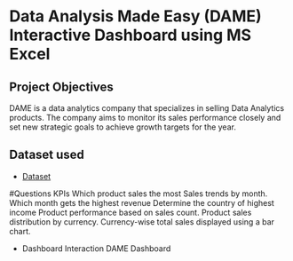 # Data Analysis Made Easy (DAME) Interactive Dashboard using MS Excel
## Project Objectives
DAME is a data analytics company that specializes in selling Data Analytics products. The company aims to monitor its sales performance closely and set new strategic goals to achieve growth targets for the year.

## Dataset used
- <a href="https://github.com/OrisTheAnalyst/Data-Analysis-Excel-Dashboard/blob/main/DAME%20DATA%20SHEET.xlsx">Dataset</a>

#Questions KPIs
Which product sales the most
Sales trends by month.
Which month gets the highest revenue
Determine the country of highest income 
Product performance based on sales count.
Product sales distribution by currency.
Currency-wise total sales displayed using a bar chart.

- Dashboard Interaction <a hreft="https://github.com/OrisTheAnalyst/Data-Analysis-Excel-Dashboard/blob/c26cdde29d7f1b551aaa47187320fb7e3db96e0b/20241017_111545.jpg">DAME Dashboard<a/>
